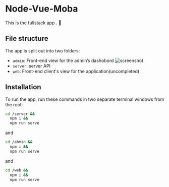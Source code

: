 # Node-Vue-Moba

This is the fullstack app  . 🚀

## File structure

The app is split out into two folders:
- `admin`: Front-end view for the admin’s dashobord
![screenshot]( https://imgur.com/StfTfcJ.png)
- `server`: server API
- `web`: Front-end client's view for the application(uncompleted)



## Installation

To run the app, run these commands in two separate terminal windows from the root:

```bash
cd /server && 
  npm i && 
  npm run serve
```

and

```bash
cd /abmin && 
  npm i && 
  npm run serve
```
and

```bash
cd /web && 
  npm i && 
  npm run serve
```
